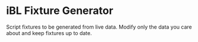 iBL Fixture Generator
=====================

Script fixtures to be generated from live data. Modify only the data you care about and keep fixtures up to date.
